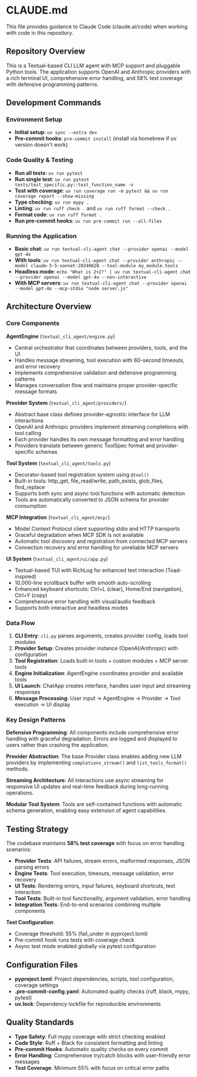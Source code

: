 # CLAUDE.md

This file provides guidance to Claude Code (claude.ai/code) when working with code in this repository.

## Repository Overview

This is a Textual-based CLI LLM agent with MCP support and pluggable Python tools. The application supports OpenAI and Anthropic providers with a rich terminal UI, comprehensive error handling, and 58% test coverage with defensive programming patterns.

## Development Commands

### Environment Setup
- **Initial setup**: `uv sync --extra dev`
- **Pre-commit hooks**: `pre-commit install` (install via homebrew if uv version doesn't work)

### Code Quality & Testing
- **Run all tests**: `uv run pytest`
- **Run single test**: `uv run pytest tests/test_specific.py::test_function_name -v`
- **Test with coverage**: `uv run coverage run -m pytest && uv run coverage report --show-missing`
- **Type checking**: `uv run mypy .`
- **Linting**: `uv run ruff check .` and `uv run ruff format --check .`
- **Format code**: `uv run ruff format .`
- **Run pre-commit hooks**: `uv run pre-commit run --all-files`

### Running the Application
- **Basic chat**: `uv run textual-cli-agent chat --provider openai --model gpt-4o`
- **With tools**: `uv run textual-cli-agent chat --provider anthropic --model claude-3-5-sonnet-20240620 --tool-module my_module.tools`
- **Headless mode**: `echo "What is 2+2?" | uv run textual-cli-agent chat --provider openai --model gpt-4o --non-interactive`
- **With MCP servers**: `uv run textual-cli-agent chat --provider openai --model gpt-4o --mcp-stdio "node server.js"`

## Architecture Overview

### Core Components

**AgentEngine** (`textual_cli_agent/engine.py`)
- Central orchestrator that coordinates between providers, tools, and the UI
- Handles message streaming, tool execution with 60-second timeouts, and error recovery
- Implements comprehensive validation and defensive programming patterns
- Manages conversation flow and maintains proper provider-specific message formats

**Provider System** (`textual_cli_agent/providers/`)
- Abstract base class defines provider-agnostic interface for LLM interactions
- OpenAI and Anthropic providers implement streaming completions with tool calling
- Each provider handles its own message formatting and error handling
- Providers translate between generic ToolSpec format and provider-specific schemas

**Tool System** (`textual_cli_agent/tools.py`)
- Decorator-based tool registration system using `@tool()`
- Built-in tools: http_get, file_read/write, path_exists, glob_files, find_replace
- Supports both sync and async tool functions with automatic detection
- Tools are automatically converted to JSON schema for provider consumption

**MCP Integration** (`textual_cli_agent/mcp/`)
- Model Context Protocol client supporting stdio and HTTP transports
- Graceful degradation when MCP SDK is not available
- Automatic tool discovery and registration from connected MCP servers
- Connection recovery and error handling for unreliable MCP servers

**UI System** (`textual_cli_agent/ui/app.py`)
- Textual-based TUI with RichLog for enhanced text interaction (Toad-inspired)
- 10,000-line scrollback buffer with smooth auto-scrolling
- Enhanced keyboard shortcuts: Ctrl+L (clear), Home/End (navigation), Ctrl+Y (copy)
- Comprehensive error handling with visual/audio feedback
- Supports both interactive and headless modes

### Data Flow

1. **CLI Entry**: `cli.py` parses arguments, creates provider config, loads tool modules
2. **Provider Setup**: Creates provider instance (OpenAI/Anthropic) with configuration
3. **Tool Registration**: Loads built-in tools + custom modules + MCP server tools
4. **Engine Initialization**: AgentEngine coordinates provider and available tools
5. **UI Launch**: ChatApp creates interface, handles user input and streaming responses
6. **Message Processing**: User input → AgentEngine → Provider → Tool execution → UI display

### Key Design Patterns

**Defensive Programming**: All components include comprehensive error handling with graceful degradation. Errors are logged and displayed to users rather than crashing the application.

**Provider Abstraction**: The base Provider class enables adding new LLM providers by implementing `completions_stream()` and `list_tools_format()` methods.

**Streaming Architecture**: All interactions use async streaming for responsive UI updates and real-time feedback during long-running operations.

**Modular Tool System**: Tools are self-contained functions with automatic schema generation, enabling easy extension of agent capabilities.

## Testing Strategy

The codebase maintains **58% test coverage** with focus on error handling scenarios:

- **Provider Tests**: API failures, stream errors, malformed responses, JSON parsing errors
- **Engine Tests**: Tool execution, timeouts, message validation, error recovery
- **UI Tests**: Rendering errors, input failures, keyboard shortcuts, text interaction
- **Tool Tests**: Built-in tool functionality, argument validation, error handling
- **Integration Tests**: End-to-end scenarios combining multiple components

**Test Configuration**:
- Coverage threshold: 55% (fail_under in pyproject.toml)
- Pre-commit hook runs tests with coverage check
- Async test mode enabled globally via pytest configuration

## Configuration Files

- **pyproject.toml**: Project dependencies, scripts, tool configuration, coverage settings
- **.pre-commit-config.yaml**: Automated quality checks (ruff, black, mypy, pytest)
- **uv.lock**: Dependency lockfile for reproducible environments

## Quality Standards

- **Type Safety**: Full mypy coverage with strict checking enabled
- **Code Style**: Ruff + Black for consistent formatting and linting
- **Pre-commit Hooks**: Automatic quality checks on every commit
- **Error Handling**: Comprehensive try/catch blocks with user-friendly error messages
- **Test Coverage**: Minimum 55% with focus on critical error paths
